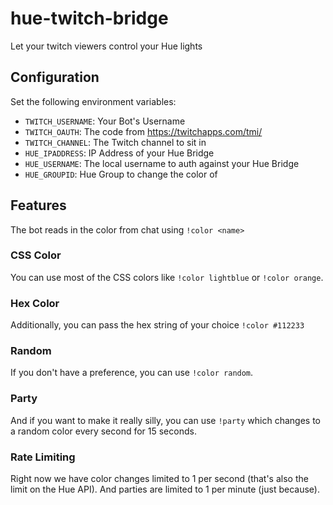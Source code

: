 # hue-twitch-bridge
Let your twitch viewers control your Hue lights

## Configuration

Set the following environment variables:

- `TWITCH_USERNAME`: Your Bot's Username
- `TWITCH_OAUTH`: The code from https://twitchapps.com/tmi/
- `TWITCH_CHANNEL`: The Twitch channel to sit in
- `HUE_IPADDRESS`: IP Address of your Hue Bridge
- `HUE_USERNAME`: The local username to auth against your Hue Bridge
- `HUE_GROUPID`: Hue Group to change the color of

## Features

The bot reads in the color from chat using `!color <name>`

### CSS Color

You can use most of the CSS colors like `!color lightblue` or `!color orange`.

### Hex Color

Additionally, you can pass the hex string of your choice `!color #112233`

### Random

If you don't have a preference, you can use `!color random`.

### Party

And if you want to make it really silly, you can use `!party` which changes to a random color every second for 15 seconds.

### Rate Limiting

Right now we have color changes limited to 1 per second (that's also the limit on the Hue API).  And parties are limited to 1 per minute (just because).